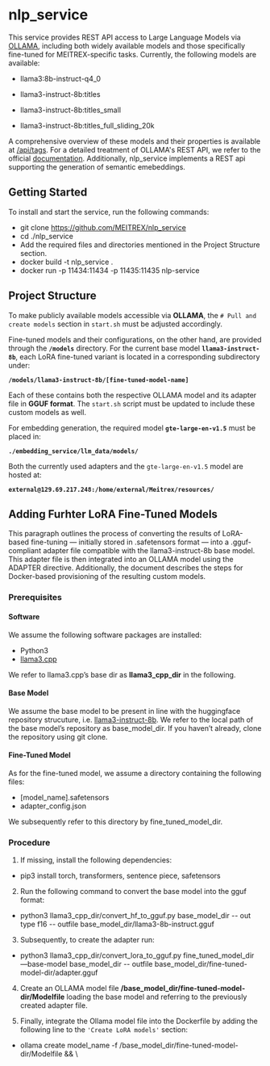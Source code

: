 # nlp_service
This service provides REST API access to Large Language Models via [OLLAMA](https://ollama.com), including both widely available models and those specifically fine-tuned for MEITREX-specific tasks. Currently, the following models are available: 

* llama3:8b-instruct-q4_0

* llama3-instruct-8b:titles

* llama3-instruct-8b:titles_small

* llama3-instruct-8b:titles_full_sliding_20k
 
A comprehensive overview of these models and their properties is available at [/api/tags](http://129.69.217.248:11434/api/tags). For a detailed treatment of OLLAMA's REST API, we refer to the official [documentation](https://github.com/ollama/ollama/blob/main/docs/api.md). Additionally, nlp_service implements a REST api supporting the generation of semantic emebeddings.

## Getting Started
To install and start the service, run the following commands:
* git clone https://github.com/MEITREX/nlp_service
* cd ./nlp_service
* Add the required files and directories mentioned in the Project Structure section.
* docker build -t nlp_service .
* docker run -p 11434:11434 -p 11435:11435 nlp-service

## Project Structure
To make publicly available models accessible via **OLLAMA**, the `# Pull and create models` section in `start.sh` must be adjusted accordingly.

Fine-tuned models and their configurations, on the other hand, are provided through the **`/models`** directory. For the current base model **`llama3-instruct-8b`**, each LoRA fine-tuned variant is located in a corresponding subdirectory under:

**`/models/llama3-instruct-8b/[fine-tuned-model-name]`**

Each of these contains both the respective OLLAMA model and its adapter file in **GGUF format**. The `start.sh` script must be updated to include these custom models as well.

For embedding generation, the required model **`gte-large-en-v1.5`** must be placed in:

**`./embedding_service/llm_data/models/`**

Both the currently used adapters and the `gte-large-en-v1.5` model are hosted at:

**`external@129.69.217.248:/home/external/Meitrex/resources/`**

## Adding Furhter LoRA Fine-Tuned Models
This paragraph outlines the process of converting the results of LoRA-based fine-tuning — initially stored in .safetensors format — into a .gguf-compliant adapter file compatible with the llama3-instruct-8b base model. This adapter file is then integrated into an OLLAMA model using the ADAPTER directive. Additionally, the document describes the steps for Docker-based provisioning of the resulting custom models.

### Prerequisites

#### Software
We assume the following software packages are installed: 
* Python3 
* [llama3.cpp](https://github.com/ggml-org/llama.cpp)

We refer to llama3.cpp’s base dir as **llama3_cpp_dir** in the following. 

#### Base Model
We assume the base model to be present in line with the huggingface repository strucuture, i.e. [llama3-instruct-8b](https://huggingface.co/meta-llama/Llama-3.1-8B-Instruct). We refer to the local path of the base model’s repository as base_model_dir. If you haven’t already, clone the repository using git clone.

#### Fine-Tuned Model

As for the fine-tuned model, we assume a directory containing the following files: 

* [model_name].safetensors
* adapter_config.json

We subsequently refer to this directory by fine_tuned_model_dir. 

### Procedure

1. If missing, install the following dependencies:

- pip3 install torch, transformers, sentence piece, safetensors

2. Run the following command to convert the base model into the gguf format:  
- python3 llama3_cpp_dir/convert_hf_to_gguf.py base_model_dir -- out type f16 -- outfile base_model_dir/llama3-8b-instruct.gguf 

3. Subsequently, to create the adapter run:   
- python3 llama3_cpp_dir/convert_lora_to_gguf.py fine_tuned_model_dir —base-model base_model_dir -- outfile base_model_dir/fine-tuned-model-dir/adapter.gguf

4. Create an OLLAMA model file **/base_model_dir/fine-tuned-model-dir/Modelfile** loading the base model and referring to the previously created adapter file. 

5. Finally, integrate the Ollama model file into the Dockerfile by adding the following line to the `'Create LoRA models'` section: 
- ollama create model_name -f /base_model_dir/fine-tuned-model-dir/Modelfile && \



